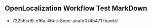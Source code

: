 ## OpenLocalization Workflow Test MarkDown
* 73256cd9-e16a-46dc-8eee-aeafd0745471 thanks!

<!--HONumber=Jul16_HO2-->


